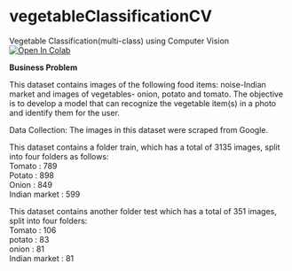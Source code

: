 # vegetableClassificationCV
Vegetable Classification(multi-class) using Computer Vision<br>
[![Open In Colab](https://colab.research.google.com/assets/colab-badge.svg)](https://colab.research.google.com/drive/1tQLa00Ot4mNHtOjKQ7gMc1Fan_vXNDkE?authuser=2#scrollTo=ax_zIIja0iWJ)

**Business Problem**

This dataset contains images of the following food items: noise-Indian market and images of vegetables- onion, potato and tomato. The objective is to develop a model that can recognize the vegetable item(s) in a photo and identify them for the user.

Data Collection: The images in this dataset were scraped from Google.

This dataset contains a folder train, which has a total of 3135 images, split into four folders as follows:<br>
Tomato : 789<br>
Potato : 898<br>
Onion : 849<br>
Indian market : 599<br>

This dataset contains another folder test which has a total of 351 images, split into four folders:<br>
Tomato : 106<br>
potato : 83<br>
onion : 81<br>
Indian market : 81<br>
